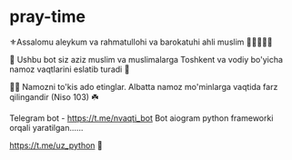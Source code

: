 # pray-time

⚜️Assalomu aleykum va rahmatullohi va barokatuhi ahli muslim 👳🏼‍♂️🧕🏼

🔹 Ushbu bot siz aziz muslim va muslimalarga Toshkent va vodiy bo'yicha namoz vaqtlarini eslatib turadi 📣

🤲🏻 Namozni to'kis ado etinglar. Albatta namoz mo'minlarga vaqtida farz qilingandir (Niso 103) ☘️



Telegram bot - https://t.me/nvaqti_bot
Bot aiogram python frameworki orqali yaratilgan......

https://t.me/uz_python  🦖
